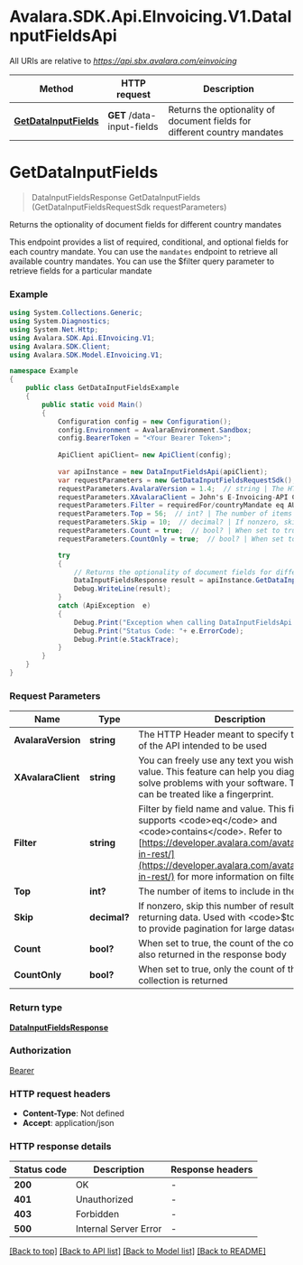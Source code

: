 # Avalara.SDK.Api.EInvoicing.V1.DataInputFieldsApi

All URIs are relative to *https://api.sbx.avalara.com/einvoicing*

Method | HTTP request | Description
------------- | ------------- | -------------
[**GetDataInputFields**](DataInputFieldsApi.md#getdatainputfields) | **GET** /data-input-fields | Returns the optionality of document fields for different country mandates


<a name="getdatainputfields"></a>
# **GetDataInputFields**
> DataInputFieldsResponse GetDataInputFields (GetDataInputFieldsRequestSdk requestParameters)

Returns the optionality of document fields for different country mandates

This endpoint provides a list of required, conditional, and optional fields for each country mandate. You can use the <code>mandates</code> endpoint to retrieve all available country mandates. You can use the $filter query parameter to retrieve fields for a particular mandate

### Example
```csharp
using System.Collections.Generic;
using System.Diagnostics;
using System.Net.Http;
using Avalara.SDK.Api.EInvoicing.V1;
using Avalara.SDK.Client;
using Avalara.SDK.Model.EInvoicing.V1;

namespace Example
{
    public class GetDataInputFieldsExample
    {
        public static void Main()
        {
            Configuration config = new Configuration();
            config.Environment = AvalaraEnvironment.Sandbox;
            config.BearerToken = "<Your Bearer Token>";
            
            ApiClient apiClient= new ApiClient(config);
            
            var apiInstance = new DataInputFieldsApi(apiClient);
            var requestParameters = new GetDataInputFieldsRequestSdk();
            requestParameters.AvalaraVersion = 1.4;  // string | The HTTP Header meant to specify the version of the API intended to be used
            requestParameters.XAvalaraClient = John's E-Invoicing-API Client;  // string | You can freely use any text you wish for this value. This feature can help you diagnose and solve problems with your software. The header can be treated like a fingerprint. (optional) 
            requestParameters.Filter = requiredFor/countryMandate eq AU-B2G-PEPPOL;  // string | Filter by field name and value. This filter only supports <code>eq</code> and <code>contains</code>. Refer to [https://developer.avalara.com/avatax/filtering-in-rest/](https://developer.avalara.com/avatax/filtering-in-rest/) for more information on filtering. (optional) 
            requestParameters.Top = 56;  // int? | The number of items to include in the result. (optional) 
            requestParameters.Skip = 10;  // decimal? | If nonzero, skip this number of results before returning data. Used with <code>$top</code> to provide pagination for large datasets. (optional) 
            requestParameters.Count = true;  // bool? | When set to true, the count of the collection is also returned in the response body (optional) 
            requestParameters.CountOnly = true;  // bool? | When set to true, only the count of the collection is returned (optional) 

            try
            {
                // Returns the optionality of document fields for different country mandates
                DataInputFieldsResponse result = apiInstance.GetDataInputFields(requestParameters);
                Debug.WriteLine(result);
            }
            catch (ApiException  e)
            {
                Debug.Print("Exception when calling DataInputFieldsApi.GetDataInputFields: " + e.Message );
                Debug.Print("Status Code: "+ e.ErrorCode);
                Debug.Print(e.StackTrace);
            }
        }
    }
}
```

### Request Parameters

Name | Type | Description  | Notes
------------- | ------------- | ------------- | -------------
 **AvalaraVersion** | **string**| The HTTP Header meant to specify the version of the API intended to be used | 
 **XAvalaraClient** | **string**| You can freely use any text you wish for this value. This feature can help you diagnose and solve problems with your software. The header can be treated like a fingerprint. | [optional] 
 **Filter** | **string**| Filter by field name and value. This filter only supports &lt;code&gt;eq&lt;/code&gt; and &lt;code&gt;contains&lt;/code&gt;. Refer to [https://developer.avalara.com/avatax/filtering-in-rest/](https://developer.avalara.com/avatax/filtering-in-rest/) for more information on filtering. | [optional] 
 **Top** | **int?**| The number of items to include in the result. | [optional] 
 **Skip** | **decimal?**| If nonzero, skip this number of results before returning data. Used with &lt;code&gt;$top&lt;/code&gt; to provide pagination for large datasets. | [optional] 
 **Count** | **bool?**| When set to true, the count of the collection is also returned in the response body | [optional] 
 **CountOnly** | **bool?**| When set to true, only the count of the collection is returned | [optional] 

### Return type

[**DataInputFieldsResponse**](DataInputFieldsResponse.md)

### Authorization

[Bearer](../../../README.md#Bearer)

### HTTP request headers

 - **Content-Type**: Not defined
 - **Accept**: application/json


### HTTP response details
| Status code | Description | Response headers |
|-------------|-------------|------------------|
| **200** | OK |  -  |
| **401** | Unauthorized |  -  |
| **403** | Forbidden |  -  |
| **500** | Internal Server Error |  -  |

[[Back to top]](#) [[Back to API list]](../../../README.md#documentation-for-api-endpoints) [[Back to Model list]](../../../README.md#documentation-for-models) [[Back to README]](../../../README.md)

